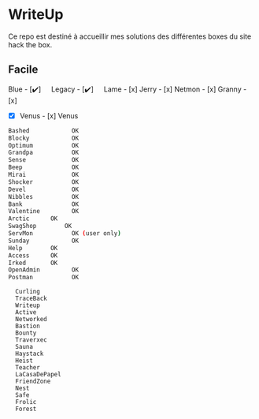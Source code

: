 # WriteUp
Ce repo est destiné à accueillir mes solutions des différentes boxes du site hack the box.

## Facile
Blue - [:heavy_check_mark:]&ensp;&ensp;&ensp;Legacy - [:heavy_check_mark:]&ensp;&ensp;&ensp;Lame	- [x]	Jerry	- [x]	Netmon	- [x]	Granny	- [x]  
- [x] Venus - [x] Venus
```bash
Bashed            OK  
Blocky            OK  
Optimum           OK  
Grandpa           OK  
Sense             OK  
Beep              OK  
Mirai             OK  
Shocker           OK  
Devel             OK  
Nibbles           OK  
Bank              OK  
Valentine         OK  
Arctic		OK  
SwagShop		OK  
ServMon           OK (user only)  
Sunday            OK  
Help		OK  
Access		OK  
Irked		OK  
OpenAdmin         OK  
Postman           OK
```


      Curling
      TraceBack
      Writeup
      Active
      Networked
      Bastion
      Bounty
      Traverxec
      Sauna
      Haystack
      Heist
      Teacher
      LaCasaDePapel
      FriendZone
      Nest
      Safe
      Frolic
      Forest
